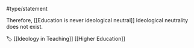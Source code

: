 #type/statement 

Therefore, [[Education is never ideological neutral]] Ideological neutrality does not exist.

🏷️ [[Ideology in Teaching]]  [[Higher Education]]